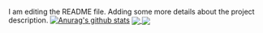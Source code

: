 I am editing the README file. Adding some more details about the project description.
[![Anurag's github stats](https://github-readme-stats.vercel.app/api?username=AmanSingh0-0)](https://github.com/anuraghazra/github-readme-stats)
<a href="https://github.com/anuraghazra/github-readme-stats">
  <img align="center" src="https://github-readme-stats.vercel.app/api/pin/?username=AmanSingh0-0&repo=github-readme-stats" />
</a>
<a href="https://github.com/anuraghazra/convoychat">
  <img align="center" src="https://github-readme-stats.vercel.app/api/pin/?username=AmanSingh0-0&repo=convoychat" />
</a>
